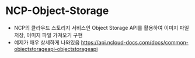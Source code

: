 # NCP-Object-Storage
- NCP의 클라우드 스토리지 서비스인 Object Storage API를 활용하여 이미지 파일 저장, 이미지 파일 가져오기 구현
- 예제가 매우 상세하게 나와있음 https://api.ncloud-docs.com/docs/common-objectstorageapi-objectstorageapi

